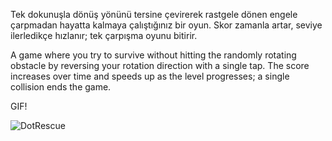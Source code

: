 Tek dokunuşla dönüş yönünü tersine çevirerek rastgele dönen engele çarpmadan hayatta kalmaya çalıştığınız bir oyun.
Skor zamanla artar, seviye ilerledikçe hızlanır; tek çarpışma oyunu bitirir.

A game where you try to survive without hitting the randomly rotating obstacle by reversing your rotation direction with a single tap.
The score increases over time and speeds up as the level progresses; a single collision ends the game.

GIF!

![DotRescue](https://github.com/user-attachments/assets/60de3837-28df-4069-b2b1-eecd754f1bc8)
